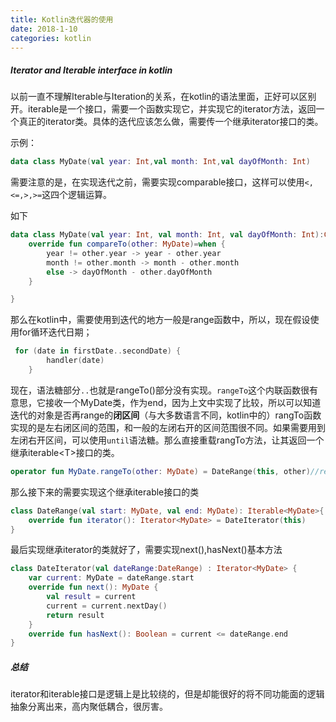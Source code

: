 ```yaml
---
title: Kotlin迭代器的使用
date: 2018-1-10
categories: kotlin
---
```


##### Iterator and Iterable interface in kotlin

以前一直不理解Iterable与Iteration的关系，在kotlin的语法里面，正好可以区别开。iterable是一个接口，需要一个函数实现它，并实现它的iterator方法，返回一个真正的iterator类。具体的迭代应该怎么做，需要传一个继承iterator接口的类。

示例：

```kotlin
data class MyDate(val year: Int,val month: Int,val dayOfMonth: Int)
```

 需要注意的是，在实现迭代之前，需要实现comparable接口，这样可以使用`<,<=,>,>=`这四个逻辑运算。

<!--more-->

如下

```kotlin
data class MyDate(val year: Int, val month: Int, val dayOfMonth: Int):Comparable<MyDate>{
    override fun compareTo(other: MyDate)=when {
        year != other.year -> year - other.year
        month != other.month -> month - other.month
        else -> dayOfMonth - other.dayOfMonth
    }

}
```

那么在kotlin中，需要使用到迭代的地方一般是range函数中，所以，现在假设使用for循环迭代日期；

```kotlin
 for (date in firstDate..secondDate) {
        handler(date)
    }
```

现在，语法糖部分`..`也就是rangeTo()部分没有实现。`rangeTo`这个内联函数很有意思，它接收一个MyDate类，作为end，因为上文中实现了比较，所以可以知道迭代的对象是否再range的**闭区间**（与大多数语言不同，kotlin中的）rangTo函数实现的是左右闭区间的范围，和一般的左闭右开的区间范围很不同。如果需要用到左闭右开区间，可以使用`until`语法糖。那么直接重载rangTo方法，让其返回一个继承iterable\<T>接口的类。

```kotlin
operator fun MyDate.rangeTo(other: MyDate) = DateRange(this, other)//return iterabler<MyDate>
```

那么接下来的需要实现这个继承iterable接口的类

```kotlin
class DateRange(val start: MyDate, val end: MyDate): Iterable<MyDate>{
    override fun iterator(): Iterator<MyDate> = DateIterator(this)
}
```

最后实现继承iterator的类就好了，需要实现next(),hasNext()基本方法

```kotlin
class DateIterator(val dateRange:DateRange) : Iterator<MyDate> {
    var current: MyDate = dateRange.start
    override fun next(): MyDate {
        val result = current
        current = current.nextDay()
        return result
    }
    override fun hasNext(): Boolean = current <= dateRange.end
}
```

##### 总结

iterator和iterable接口是逻辑上是比较绕的，但是却能很好的将不同功能面的逻辑抽象分离出来，高内聚低耦合，很厉害。

